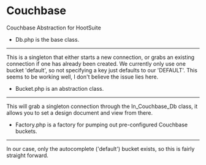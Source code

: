 Couchbase
=========

Couchbase Abstraction for HootSuite

- Db.php is the base class.
-------------------------
This is a singleton that either starts a new connection, or grabs an existing connection if one has already been created. We currently only use one bucket 'default', so not specifying a key just defaults to our 'DEFAULT'. This seems to be working well, I don't believe the issue lies here.

- Bucket.php is an abstraction class.
-----------------------------------
This will grab a singleton connection through the In_Couchbase_Db class, it allows you to set a design document and view from there.

- Factory.php is a factory for pumping out pre-configured Couchbase buckets.
--------------------------------------------------------------------------
In our case, only the autocomplete ('default') bucket exists, so this is fairly straight forward.

